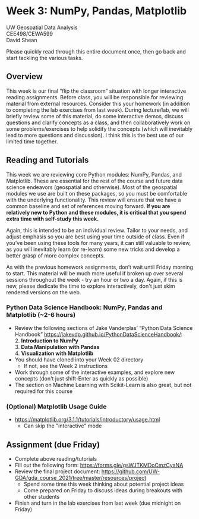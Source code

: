 # Week 3: NumPy, Pandas, Matplotlib

UW Geospatial Data Analysis  
CEE498/CEWA599  
David Shean  

Please quickly read through this entire document once, then go back and start tackling the various tasks.

## Overview
This week is our final “flip the classroom” situation with longer interactive reading assignments. Before class, you will be responsible for reviewing material from external resources. Consider this your homework (in addition to completing the lab exercises from last week). During lecture/lab, we will briefly review some of this material, do some interactive demos, discuss questions and clarify concepts as a class, and then collaboratively work on some problems/exercises to help solidify the concepts (which will inevitably lead to more questions and discussion). I think this is the best use of our limited time together.

## Reading and Tutorials
This week we are reviewing core Python modules: NumPy, Pandas, and Matplotlib. These are essential for the rest of the course and future data science endeavors (geospatial and otherwise). Most of the geospatial modules we use are built on these packages, so you must be comfortable with the underlying functionality. This review will ensure that we have a common baseline and set of references moving forward. **If you are relatively new to Python and these modules, it is critical that you spend extra time with self-study this week.** 

Again, this is intended to be an individual review. Tailor to your needs, and adjust emphasis so you are best using your time outside of class. Even if you’ve been using these tools for many years, it can still valuable to review, as you will inevitably learn (or re-learn) some new tricks and develop a better grasp of more complex concepts. 

As with the previous homework assignments, don’t wait until Friday morning to start.  This material will be much more useful if broken up over several sessions throughout the week - try an hour or two a day. Again, if this is new, please dedicate the time to explore interactively, don't just skim rendered versions on the web.

### Python Data Science Handbook: NumPy, Pandas and Matplotlib (~2-6 hours)
* Review the following sections of Jake Vanderplas’ “Python Data Science Handbook”
https://jakevdp.github.io/PythonDataScienceHandbook/:  
   2. **Introduction to NumPy**  
   3. **Data Manipulation with Pandas**  
   4. **Visualization with Matplotlib**  
* You should have cloned into your Week 02 directory
    * If not, see the Week 2 instructions
* Work through some of the interactive examples, and explore new concepts (don't just shift-Enter as quickly as possible)
* The section on Machine Learning with Scikit-Learn is also great, but not required for this course

### (Optional) Matplotlib Usage Guide
* https://matplotlib.org/3.1.1/tutorials/introductory/usage.html
   * Can skip the "interactive" mode

## Assignment (due Friday)
* Complete above reading/tutorials
* Fill out the following form: https://forms.gle/gsWJTKMDoCmzCyaNA
* Review the final project document: https://github.com/UW-GDA/gda_course_2021/tree/master/resources/project
    * Spend some time this week thinking about potential project ideas
    * Come prepared on Friday to discuss ideas during breakouts with other students
* Finish and turn in the lab exercises from last week (due midnight on Friday)

